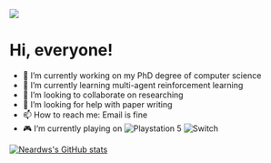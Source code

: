 [![](https://count.getloli.com/get/@:neardws)](https://count.getloli.com/)

# Hi, everyone!
- 🔭 I’m currently working on my PhD degree of computer science
- 🌱 I’m currently learning multi-agent reinforcement learning
- 👯 I’m looking to collaborate on researching
- 🤔 I’m looking for help with paper writing
- 📫 How to reach me: Email is fine
- 🎮 I‘m currently playing on ![Playstation 5](https://img.shields.io/badge/Playstation%205-003791?style=for-the-badge&logo=playstation-5&logoColor=white) ![Switch](https://img.shields.io/badge/Switch-E60012?style=for-the-badge&logo=nintendo-switch&logoColor=white)

[![Neardws's GitHub stats](https://github-readme-stats.vercel.app/api?username=neardws&show_icons=true&theme=tokyonight)](https://github.com/neardws/github-readme-stats)
